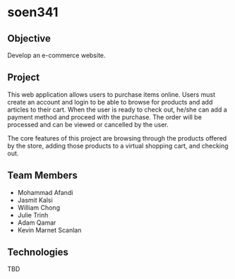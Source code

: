 # soen341
## Objective

Develop an e-commerce website.

## Project
This web application allows users to purchase items online. Users must create an account and login to be able to browse for products and add articles to their cart. When the user is ready to check out, he/she can add a payment method and proceed with the purchase. The order will be processed and can be viewed or cancelled by the user. 

The core features of this project are browsing through the products offered by the store, adding those products to a virtual shopping cart, and checking out.


## Team Members

* Mohammad Afandi
* Jasmit Kalsi
* William Chong
* Julie Trinh
* Adam Qamar
* Kevin Marnet Scanlan 


## Technologies
TBD
